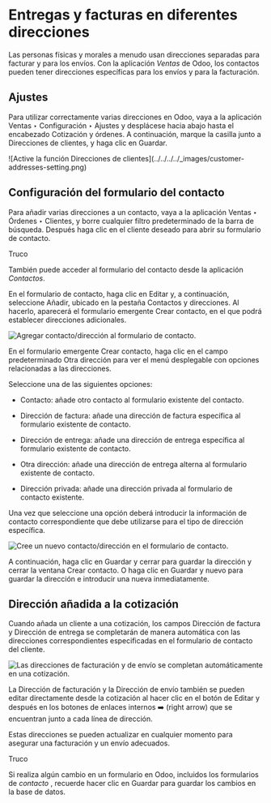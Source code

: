 # Entregas y facturas en diferentes direcciones

Las personas físicas y morales a menudo usan direcciones separadas para
facturar y para los envíos. Con la aplicación _Ventas_ de Odoo, los contactos
pueden tener direcciones específicas para los envíos y para la facturación.

## Ajustes

Para utilizar correctamente varias direcciones en Odoo, vaya a la aplicación
Ventas ‣ Configuración ‣ Ajustes y desplácese hacia abajo hasta el encabezado
Cotización y órdenes. A continuación, marque la casilla junto a Direcciones de
clientes, y haga clic en Guardar.

![Active la función Direcciones de clientes](../../../../_images/customer-
addresses-setting.png)

## Configuración del formulario del contacto

Para añadir varias direcciones a un contacto, vaya a la aplicación Ventas ‣
Órdenes ‣ Clientes, y borre cualquier filtro predeterminado de la barra de
búsqueda. Después haga clic en el cliente deseado para abrir su formulario de
contacto.

Truco

También puede acceder al formulario del contacto desde la aplicación
_Contactos_.

En el formulario de contacto, haga clic en Editar y, a continuación,
seleccione Añadir, ubicado en la pestaña Contactos y direcciones. Al hacerlo,
aparecerá el formulario emergente Crear contacto, en el que podrá establecer
direcciones adicionales.

![Agregar contacto/dirección al formulario de
contacto.](../../../../_images/contact-form-add-address1.png)

En el formulario emergente Crear contacto, haga clic en el campo
predeterminado Otra dirección para ver el menú desplegable con opciones
relacionadas a las direcciones.

Seleccione una de las siguientes opciones:

  * Contacto: añade otro contacto al formulario existente del contacto.

  * Dirección de factura: añade una dirección de factura específica al formulario existente de contacto.

  * Dirección de entrega: añade una dirección de entrega específica al formulario existente de contacto.

  * Otra dirección: añade una dirección de entrega alterna al formulario existente de contacto.

  * Dirección privada: añade una dirección privada al formulario de contacto existente.

Una vez que seleccione una opción deberá introducir la información de contacto
correspondiente que debe utilizarse para el tipo de dirección específica.

![Cree un nuevo contacto/dirección en el formulario de contacto.
](../../../../_images/create-contact-window1.png)

A continuación, haga clic en Guardar y cerrar para guardar la dirección y
cerrar la ventana Crear contacto. O haga clic en Guardar y nuevo para guardar
la dirección e introducir una nueva inmediatamente.

## Dirección añadida a la cotización

Cuando añada un cliente a una cotización, los campos Dirección de factura y
Dirección de entrega se completarán de manera automática con las direcciones
correspondientes especificadas en el formulario de contacto del cliente.

![Las direcciones de facturación y de envío se completan automáticamente en
una cotización. ](../../../../_images/quotation-address-autopopulate.png)

La Dirección de facturación y la Dirección de envío también se pueden editar
directamente desde la cotización al hacer clic en el botón de Editar y después
en los botones de enlaces internos ➡️ (right arrow) que se encuentran junto a
cada línea de dirección.

Estas direcciones se pueden actualizar en cualquier momento para asegurar una
facturación y un envío adecuados.

Truco

Si realiza algún cambio en un formulario en Odoo, incluidos los formularios de
_contacto_ , recuerde hacer clic en Guardar para guardar los cambios en la
base de datos.

